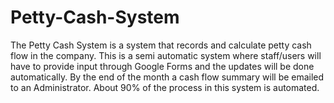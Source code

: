 # Petty-Cash-System

The Petty Cash System is a system that records and calculate petty cash flow in the company. This is a semi automatic system where staff/users will have to provide input
through Google Forms and the updates will be done automatically. By the end of the month a cash flow summary will be emailed to an Administrator. About 90% of the process in this 
system is automated.

